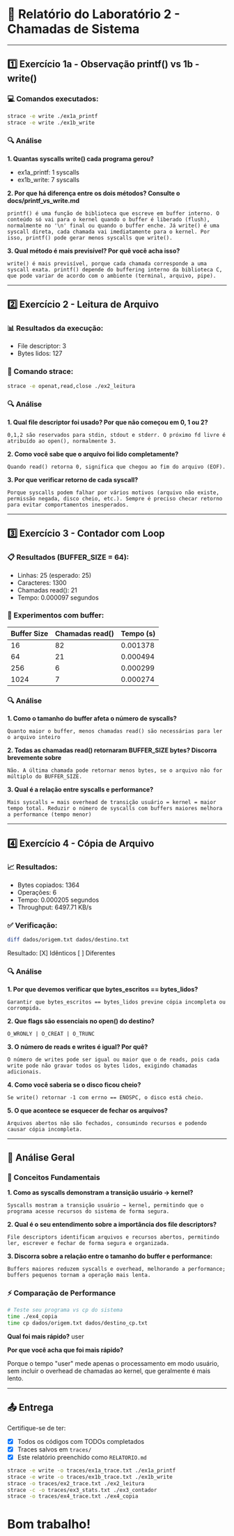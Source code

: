 # 📝 Relatório do Laboratório 2 - Chamadas de Sistema

---

## 1️⃣ Exercício 1a - Observação printf() vs 1b - write()

### 💻 Comandos executados:
```bash
strace -e write ./ex1a_printf
strace -e write ./ex1b_write
```

### 🔍 Análise

**1. Quantas syscalls write() cada programa gerou?**
- ex1a_printf: 1 syscalls
- ex1b_write: 7 syscalls

**2. Por que há diferença entre os dois métodos? Consulte o docs/printf_vs_write.md**

```
printf() é uma função de biblioteca que escreve em buffer interno. O conteúdo só vai para o kernel quando o buffer é liberado (flush), normalmente no '\n' final ou quando o buffer enche. Já write() é uma syscall direta, cada chamada vai imediatamente para o kernel. Por isso, printf() pode gerar menos syscalls que write().
```

**3. Qual método é mais previsível? Por quê você acha isso?**

```
write() é mais previsível, porque cada chamada corresponde a uma syscall exata. printf() depende do buffering interno da biblioteca C, que pode variar de acordo com o ambiente (terminal, arquivo, pipe).
```

---

## 2️⃣ Exercício 2 - Leitura de Arquivo

### 📊 Resultados da execução:
- File descriptor: 3
- Bytes lidos: 127

### 🔧 Comando strace:
```bash
strace -e openat,read,close ./ex2_leitura
```

### 🔍 Análise

**1. Qual file descriptor foi usado? Por que não começou em 0, 1 ou 2?**

```
0,1,2 são reservados para stdin, stdout e stderr. O próximo fd livre é atribuído ao open(), normalmente 3.
```

**2. Como você sabe que o arquivo foi lido completamente?**

```
Quando read() retorna 0, significa que chegou ao fim do arquivo (EOF).
```

**3. Por que verificar retorno de cada syscall?**

```
Porque syscalls podem falhar por vários motivos (arquivo não existe, permissão negada, disco cheio, etc.). Sempre é preciso checar retorno para evitar comportamentos inesperados.
```

---

## 3️⃣ Exercício 3 - Contador com Loop

### 📋 Resultados (BUFFER_SIZE = 64):
- Linhas: 25 (esperado: 25)
- Caracteres: 1300
- Chamadas read(): 21
- Tempo: 0.000097 segundos

### 🧪 Experimentos com buffer:

| Buffer Size | Chamadas read() | Tempo (s) |
|-------------|-----------------|-----------|
| 16          |        82       | 0.001378  |
| 64          |        21       | 0.000494  |
| 256         |        6        | 0.000299  |
| 1024        |        7        | 0.000274  |

### 🔍 Análise

**1. Como o tamanho do buffer afeta o número de syscalls?**

```
Quanto maior o buffer, menos chamadas read() são necessárias para ler o arquivo inteiro
```

**2. Todas as chamadas read() retornaram BUFFER_SIZE bytes? Discorra brevemente sobre**

```
Não. A última chamada pode retornar menos bytes, se o arquivo não for múltiplo do BUFFER_SIZE.
```

**3. Qual é a relação entre syscalls e performance?**

```
Mais syscalls = mais overhead de transição usuário = kernel = maior tempo total. Reduzir o número de syscalls com buffers maiores melhora a performance (tempo menor)
```

---

## 4️⃣ Exercício 4 - Cópia de Arquivo

### 📈 Resultados:
- Bytes copiados: 1364
- Operações: 6
- Tempo: 0.000205 segundos
- Throughput: 6497.71 KB/s

### ✅ Verificação:
```bash
diff dados/origem.txt dados/destino.txt
```
Resultado: [X] Idênticos [ ] Diferentes

### 🔍 Análise

**1. Por que devemos verificar que bytes_escritos == bytes_lidos?**

```
Garantir que bytes_escritos == bytes_lidos previne cópia incompleta ou corrompida.
```

**2. Que flags são essenciais no open() do destino?**

```
O_WRONLY | O_CREAT | O_TRUNC
```

**3. O número de reads e writes é igual? Por quê?**

```
O número de writes pode ser igual ou maior que o de reads, pois cada write pode não gravar todos os bytes lidos, exigindo chamadas adicionais.
```

**4. Como você saberia se o disco ficou cheio?**

```
Se write() retornar -1 com errno == ENOSPC, o disco está cheio.
```

**5. O que acontece se esquecer de fechar os arquivos?**

```
Arquivos abertos não são fechados, consumindo recursos e podendo causar cópia incompleta.
```

---

## 🎯 Análise Geral

### 📖 Conceitos Fundamentais

**1. Como as syscalls demonstram a transição usuário → kernel?**

```
Syscalls mostram a transição usuário → kernel, permitindo que o programa acesse recursos do sistema de forma segura.
```

**2. Qual é o seu entendimento sobre a importância dos file descriptors?**

```
File descriptors identificam arquivos e recursos abertos, permitindo ler, escrever e fechar de forma segura e organizada.
```

**3. Discorra sobre a relação entre o tamanho do buffer e performance:**

```
Buffers maiores reduzem syscalls e overhead, melhorando a performance; buffers pequenos tornam a operação mais lenta.
```

### ⚡ Comparação de Performance

```bash
# Teste seu programa vs cp do sistema
time ./ex4_copia
time cp dados/origem.txt dados/destino_cp.txt
```

**Qual foi mais rápido?** user

**Por que você acha que foi mais rápido?**


Porque o tempo "user" mede apenas o processamento em modo usuário, sem incluir o overhead de chamadas ao kernel, que geralmente é mais lento.


---

## 📤 Entrega
Certifique-se de ter:
- [X] Todos os códigos com TODOs completados
- [X] Traces salvos em `traces/`
- [X] Este relatório preenchido como `RELATORIO.md`

```bash
strace -e write -o traces/ex1a_trace.txt ./ex1a_printf
strace -e write -o traces/ex1b_trace.txt ./ex1b_write
strace -o traces/ex2_trace.txt ./ex2_leitura
strace -c -o traces/ex3_stats.txt ./ex3_contador
strace -o traces/ex4_trace.txt ./ex4_copia
```
# Bom trabalho!
